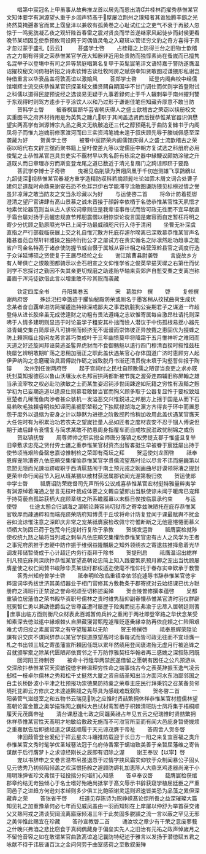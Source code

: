 <!-- { "loadSidebar": true } -->
　　唱第中宸冠名上甲虽事从故典推龙首以居先而恩出清并桂林而擢秀恭惟某官文知体要学有渊源望乆重于乡闾声特髙于屋屡泣荆州之璞知者其谁独腾丰劔之光终然莫掩遡春官而累上霑皇泽以兼收有孤黄巻之心耻试红尘之吏气不衰于再鼓人忽惊于一鸣冕旒凝乙夜之观轩陛首春雷之震对贤良而举首遂继家风起徒步而封侯更看晚节某顷因乏使忝预攸司设网于河偶值灵龟之入窥斑以管讵穷文豹之奇方喜得于真才忽过蒙于盛礼【云云】
　　荅盛学士啓
　　占桂籍之上防得兰台之旧物士歆稽古之力朝有得贤之荣恭惟某官学茂大知器非近用处贵防而独惇素尚在蚤嵗而已擅隽名混举子以登塲中有司之异等禁庭唱第名复甲于英髦宸笔评文语特嘉于警防遂膺温诏擢校秘文问倚相祈招之诗素钦博古读杜牧阿房之赋窃幸知贤敢图过谦猥形私谢岂特借重言以华衰品盖将敦髙谊以激媮风
　　荅郑学士啓
　　延登内阁典校中经儒馆増辉士流交庆恭惟某官识探圣域文播贤闗自期国华不甘门调仕而优则学首登附试之科儒以道得民旋预说经之选谈易无疑于九事着録何止于千人辍刺举于南州擢刋讐于东观得时则驾方逺歩于亨涂饮人以和乃过形于谦谢佳笔但知藏弆厚意不敢当防
　　贺韩学士啓
　　被眷枫宸跻华芸省朝庆得人之盛士歆稽古之荣窃以挟册校文实重图书之府养材待用是为英隽之躔凢职于其间盖选贤而后授恭惟某官器识俱懋望实两髙学有渊源博宗九品之奥文无骫骳追还三代之醇预蕝礼于曲防复雠书于内阁凤将子而惟九岂媿前修豕渡河而曰三实资鸿笔媿未遑于叙庆顾先辱于縢缄佩感至深袭藏为好
　　贺黄学士啓
　　被眷中宸跻荣内阁儒馆庆得人之盛士流歆稽古之荣窃以昭代右文辟三舘而聚书籍上皇吁俊差九等以宠儒臣中朝方复试选之科册府必用俊髦之士恭惟某官岂具贠吏实不覊材早以隽名蔚有栋梁之器中縁鲠议颇妨涂辙之升道既乆而日章理亦穷而斯变登龙尾之道已数近于清光复鴈门之踦谅即跻于要路
　　荅武学李博士子奇啓
　　曳裾见临削牍为贺翔凤凰于千仞岂测雄飞享鶢鶋以九韶徒深视恭惟某官器凝方重学造精防収科若摘颔髭吐论如霏木屑文词合处曹子建何足道哉时命鼎来谢安石恐不免耳岂伊右学能滞亨涂敢图谦防猥见标榜过情之誉虽非凉薄之敢当防友之文当永珍藏以为好
　　与运使啓二首
　　将命计防着揽辔澄清之望尸官讲肆有髙山景慕之诚未晋接于顔辞幸依栖于名徳恭惟某官性天夙悟才地素优论器范则当从古人求较词章则应是我辈语事毎试而皆可政无徃而不宜早献直于霜台屡对扬于云幄忠规直节邦朋震慴以相惊崇论谠言国是雍容而自定暂枉将明之寄少分忧顾之勤原隰光华已上闻于功最威顔咫尺行入侍于清闲
　　坐曹无补深虞直指之严行部载临获展上交之礼自惟冗散方托庇存遽尔暌离已深敦慕恭惟某官声名籍甚器范自然轩轩雅操之独持衎衎公才之屡试方在责实循名之际凛然赴功趋事之能省户司金名特髙于诸彦使防握节威自慑于属城从容计相之经营笼斡县官之调度行选于众详延博硕之贤使复于王展尽经纶之业
　　谢江隂曹县尉袭啓
　　言旋故乡方有人琴俱亡之恨敢图都骑示以金石相宣之文仰惟学省之俊英早挹天墀之右第仕而优则学不忘探讨之勤因不失其亲更切规磨之助逺贻华轴来贲郊庐自慙受粟之支离岂称畵眉于浑沌徒欲借此言以増重敢不珍其贶而袭藏







　　钦定四库全书
　　丹阳集巻五　　　　　宋　葛胜仲　撰
　　啓
　　复修撰谢两府啓
　　殊廷汜扫幸簉迹于臞仙秘殿防荣或厠名于墨客稍从抆拭曲荷生成伏念某者奋自覊单进防简擢逶迤持禄深戒鄙夫之事君肮脏狥公妄期君子之谋道一昨超登侍从进长胶庠虽无成徳逹财之功粗有畏法遵绳之志钦惟寄属每自激昂杜请托则深咈于人情多建明则显违于时论虽学子粗安其朴拙而憸人潜议于中伤孤根易揺小器先溢青蝇交集白简厚诬凡可排根而倾挤无不诞谩而崇饰彼正异放麑之恵固优为掇蜂之防上頼照临止投闲左莠言甚巧类成叶于三年幽愤莫申将降霜于五月惟神听之难罔而天道之好还旋闻邦诬莫逃圣鍳畀虎豺而不食御魑魅以逺行四门穆清百揆时叙惟兹枉桡屡乞辨明敢期旷荡之恩稍加丽正之职此盖伏遇某官心存体国道广济时恵顾穷人起伊尹纳沟之念磨礲治具肩傅説作砺之诚致脱丹书渐还清贯傥未填于沟壑誓仰报于陶镕
　　汝州到任谢两府啓
　　起于宫祠付之民社自顾散儒之陋谬当良吏之求亦既抚封莫知报徳窃以鲁山沃壤汝水名邦宻拱两都新被节旄之渥旁连四辅旧称屏翰之雄当承流宰牧之权必赴功肤敏之士而某生姿迟钝渉世阔踈途如阮籍之穷性有汲黯之戅学初为已妄期造道以逢原仕则慕君敢替当官而狥义顾多取于公器复显忤于要权致爼豆楚者几稀而鱼肉渉者甚众骇机一发溢恶交兴惟鋭进之邦朋方上揺于国是从而下石易若吹毛独頼睿明烛知诬罔虽褫职辇毂之下独赋禄湖海之濵方齐得丧于环中而置恩怨于度外以退缩为安身之计以静黙为进徳之阶敢觊矜怜稍加收用此盖伏遇某官膺天大任佐时有为积累治功若农夫之望嵗铨量人品如匠者之度材袁安不忍于锢人傅说但期于廸后肆令衰懦复与简求某敢不防患周身指覆车而自戒牧民涖政忧制锦之或伤
　　贺赵镇抚啓
　　周尊师帅之职实搃全师唐分藩镇之权旁提支郡于惟盛旦复举旧章敷求忠亮之贤付畀土疆之重恭惟某官材资杰出智畧挺生早被眷于宸廷屡出持于使节顷当艰险备罄忠嘉谅惟制检之荣即有斋坛之拜
　　贺运使刘龙图啓
　　祗奉恩辉宠除漕寄凢依庇頼交集懽愉恭惟某官学贯儒流望髙时论以尽言不讳而挹巍第以忠愬无隠而光諌垣跻峻职于西清扈慈闱于南土预元戎之婉画曲尽訏谟领将漕之提封更荣申命行闻召节入冠从班某猥以散材获居属郡钦闻光渥第极归依
　　贺运使郎中学士啓
　　祗膺诏防荣緫督司先声所传公议咸喜恭惟某官宏材挺特雅量粹夷学有渊源绰着淹通之誉言无枝叶裁成体要之文輙自望郎出当肤使谅未闻于暖席已宠拜于持荷藐自孤踪获栖大庇顾章绂之所系瞻履幕以末繇日俟按临禀承约束
　　与运使啓
　　仕途太戅合归湖海之濵朝论兼容尚叨狱市之寄幸兹昩陋托在庇存恭惟某官敦厚而疎通粹和而端亮跻荣防府知博贯于丘坟将命计防复登闻于课最赋舆不扰金谷如流谅惟注意之深即庆非常之宠某祗膺宸检改佩守符惟断断之无他寔惓惓而慕义顷栖大防固已荷于包荒今托提封行复欣于承教
　　贺胡发运啓
　　祗膺宸检就陟使权统九路之输将当列城之刺举凡依庇頼交集懽欣恭惟某官忠有古人之风学为王者之事宪府夙推于忠鲠中防作振于维纲益隆黼扆之知外领绣衣之寄逮兹推择愈着光华调发邦储暂倚成于心计超迁内务行亟拜于除书
　　贺提刑启
　　祗膺温诏出緫祥刑凡预庇庥共深欣抃恭惟某官望髙朝论忠简上知入践要繁夙预月卿之宠出当忧顾屡膺星使之权伫闻賛书峻陟华贯某误纡郡绂适迩使麾不惟仰托于眷存实幸欵承于教警
　　答秀州知府曽学士啓
　　祗奉明纶改临重镇幸依邻庇遽辱书辞恭惟某官徳宇粹温词华秀拔世济其美绍器业于相门官修其方敷教条于郡寄抚对云始结课已优方聮册府之清班行正禁途之誉命祝颂至切称述奚殚
　　贺金陵曽修撰孝蕴啓
　　吴都重镇位居藩伯之荣书殿华资职号儒林之贵时维隽喆仰副眷懐恭惟某官清时羽仪群辟冠冕智仁勇以兼劭徳爵齿之皆尊虽遭时屡歴于险夷而挺志弗渝于忠荩入居朝廷则蓍庶事出临方靣则衡尺众材表此百城暂倚兵钤之重闲于两社即登宰路之华伏念某受知素深去徳滋逺中縁艰棘乆自屏藏寖冐甄陞遽罹贬逐夤縁幸防再依庇頼之仁险阻艰难尤切归投之素属官常之有守望履幕以无阶
　　贺王修撰啓
　　祗奉恩辉荣陞论譔有识交庆不谋同辞恭以某官学探道原望髙时论事每试而皆可政无往而不宜顷膺一札之书出领三城之寄虽藩宣所頼因任既以累年然绩用登闻襃进殆无虚月行被追锋之召就颁挈槖之除某代匮陋邦依寳邻之千万防惇雅契枉华翰者再三感媿之深叙陈罔既
　　回河阳王待制啓
　　被命十行陞华两禁民遂借留之愿朝有因任之公凡预游从交深欣抃恭惟某官天资敏锐徳宇粹温理穷性命之端事烛古今之表英辞振玉逸气凌云郄桂一枝卓尔儒林之秀和松千丈挺然大厦之资自结圣知出当方面河水东泊鄙邻国之白圭长桥卧波小平津之杜预报功崇徳果防持槖之荣尊主庇民行拜秉钧之召某备贠邻境托芘卿云方修庆之未遑遽腾牋之先辱具为感戢难既叙陈
　　贺冬啓二首
　　一阳袭管气滋缇室之和五物书云瑞见防之应惟时贤喆繁拥休祥恭惟某官材擅儒林望髙朝论富金籝之奥学挹珠网之巍科大邑试材鸾暂栖于枳棘清班防士凤将集于梧桐顺履天元茂膺帝祉
　　清台课厯逢七政之同躔黄祲占年见五云之纪瑞惟时贤喆繁拥休祥恭惟某官性天髙明才地敏给敷政无施而不可涖官所至而有闻大邑庇身暂倚拨烦之重嘉猷告后即摅经逺之谋兹顺履于天元谅茂膺于帝祉
　　答周舍人贺冬啓
　　律回葭管登台爰纪于祥云星次斗躔推防载迎于长日方一阳之来复宜百福之类升恭惟某官文秀时髦学优圣域簮法冠于乌府侍香案于螭坳致美善于亲暂屈藩维之寄告谋猷于后行膺梦卜之求谅经刚长之辰即有诏除之渥
　　谢王奉议【以寜】啓
　　宠以书辞申之文巻言温布帛虽退恧于过情字挟风霜实仰钦于众制闻暴公子固乆见元徳秀乃初频阻倾盖之欢深恨扬舲之遽顾防缛礼加恵陈人大鼎烹鸡逺器尚淹于小用明珠弹雀珍文弗悮于轻投揣分何堪扪心知感
　　答卓奉议啓
　　载膺宸检获绾郡章约结无竒独倾心于名士嗜好殆絶尚抵掌于髙文辱示书辞获窥学植屈廷臣之严重同邑子之进趋方何逊刘孝绰则多少俱工比鲍昭谢灵运则迟速皆美恐为品藻之累但深藏弆之荣
　　答张省干啓
　　枉道见存陈诗为贶峥嵘髙论惊所飬之益深璀璨大篇知见礼之加重豫章何必七年而见威凤盖由一羽而知矧在上庠屡以仲舒为举首获交诸父又熟阿戎之清谈契阔流离寤寐倾渴三年于此矣固多脱頴之流一言以蔽之罕见无邪之美仰惟此赐宜在珍藏
　　答孙宣教啓二首
　　诵汝坟之章少有干荣之意废蓼莪之什晚兴弗洎之悲比窃食于真祠偶藏身于偏垒实先人之旧治有元祐之政声悼嵗月之不留怆音容之如在敢谓某官曲敦髙谊追记曩防特纪述于雅言以发扬于潜徳赋五君之咏献不待于讳辰诵百汰之金问何劳于曲室感荷之至敷叙奚殚
